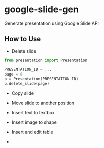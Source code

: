 # google-slide-gen
Generate presentation using Google Slide API

## How to Use
- Delete slide
```python
from presentation import Presentation

PRESENTATION_ID = ...
page = 0
p = Presentation(PRESENTATION_ID)
p.delete_slide(page)
```

- Copy slide

- Move slide to another position

- Insert text to textbox

- Insert image to shape

- Insert and edit table

- 
